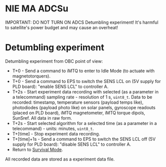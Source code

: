 # NIE MA ADCSu

IMPORTANT: DO NOT TURN ON ADCS Detumbling experiment! It's harmful to satellite's power budget and may cause an overheat!

Detumbling experiment
==

Detumbling experiment from OBC point of view:
* T+0 - Send a command to iMTQ to enter to Idle Mode (to actuate with magnetotorquers).
* T+0 - Send a command to EPS to switch the SENS LCL on (5V supply for PLD board): "enable SENS LCL" to controller A.
* T+2s - Start experiment data recording with selected (as a parameter in a telecommand) sampling rate - resolution of 1 s, `uint8_t`.
Data to be recorded: timestamp, temperature sensors (payload temps like), photodiodes (payload photo like) on solar panels, gyroscope readouts (placed on PLD board), iMTQ magnetometer, iMTQ torque dipols, SunSref. All data in raw form.
* T+2s - Start selected algorithm for a selected time (as a parameter in a telecommand) - units: minutes, `uint8_t`.
* T+[time] - Stop experiment data recording.
* T+[time]+1s - Send a command to EPS to switch the SENS LCL off (5V supply for PLD board): "disable SENS LCL" to controller A.
* Return to [Survival Mode](https://team.pw-sat.pl/w/oper/satellite_modes).

All recorded data are stored as a experiment data file.
